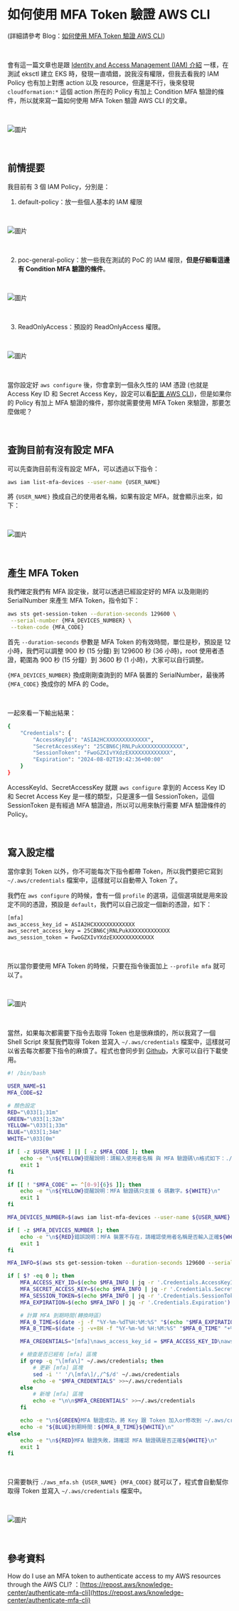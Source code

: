 # 如何使用 MFA Token 驗證 AWS CLI

(詳細請參考 Blog：[如何使用 MFA Token 驗證 AWS CLI](https://pin-yi.me/blog/aws/cli-mfa/))

<br>

會有這一篇文章也是跟 [Identity and Access Management (IAM) 介紹](../iam-introduce) 一樣，在測試 eksctl 建立 EKS 時，發現一直噴錯，說我沒有權限，但我去看我的 IAM Policy 也有加上對應 action 以及 resource，但還是不行，後來發現 `cloudformation:*` 這個 action 所在的 Policy 有加上 Condition MFA 驗證的條件，所以就來寫一篇如何使用 MFA Token 驗證 AWS CLI 的文章。

<br>

![圖片](https://raw.githubusercontent.com/880831ian/aws-cli-mfa/master/images/1.png)

<br>

## 前情提要

我目前有 3 個 IAM Policy，分別是：

1. default-policy：放一些個人基本的 IAM 權限

<br>

![圖片](https://raw.githubusercontent.com/880831ian/aws-cli-mfa/master/images/2.png)

<br>

2. poc-general-policy：放一些我在測試的 PoC 的 IAM 權限，<b>但是仔細看這邊有 Condition MFA 驗證的條件</b>。

<br>

![圖片](https://raw.githubusercontent.com/880831ian/aws-cli-mfa/master/images/3.png)

<br>

3. ReadOnlyAccess：預設的 ReadOnlyAccess 權限。

<br>

![圖片](https://raw.githubusercontent.com/880831ian/aws-cli-mfa/master/images/4.png)

<br>

當你設定好 `aws configure` 後，你會拿到一個永久性的 IAM 憑證 (也就是 Access Key ID 和 Secret Access Key，設定可以看[配置 AWS CLI](../aws-cli/#%e9%85%8d%e7%bd%ae-aws-cli))，但是如果你的 Policy 有加上 MFA 驗證的條件，那你就需要使用 MFA Token 來驗證，那要怎麼做呢？

<br>

## 查詢目前有沒有設定 MFA

可以先查詢目前有沒有設定 MFA，可以透過以下指令：

```bash
aws iam list-mfa-devices --user-name {USER_NAME}
```

將 `{USER_NAME}` 換成自己的使用者名稱，如果有設定 MFA，就會顯示出來，如下：

<br>

![圖片](https://raw.githubusercontent.com/880831ian/aws-cli-mfa/master/images/5.png)

<br>

## 產生 MFA Token

我們確定我們有 MFA 設定後，就可以透過已經設定好的 MFA 以及剛剛的 SerialNumber 來產生 MFA Token，指令如下：

```bash
aws sts get-session-token --duration-seconds 129600 \
 --serial-number {MFA_DEVICES_NUMBER} \
 --token-code {MFA_CODE}
```

首先 `--duration-seconds` 參數是 MFA Token 的有效時間，單位是秒，預設是 12 小時，我們可以調整 900 秒 (15 分鐘) 到 129600 秒 (36 小時)，root 使用者憑證，範圍為 900 秒 (15 分鐘）到 3600 秒 (1 小時)，大家可以自行調整。

`{MFA_DEVICES_NUMBER}` 換成剛剛查詢到的 MFA 裝置的 SerialNumber，最後將 `{MFA_CODE}` 換成你的 MFA 的 Code。

<br>

一起來看一下輸出結果：

```bash
{
    "Credentials": {
        "AccessKeyId": "ASIA2HCXXXXXXXXXXXXX",
        "SecretAccessKey": "25CBN6CjRNLPukXXXXXXXXXXXXX",
        "SessionToken": "FwoGZXIvYXdzEXXXXXXXXXXXXX",
        "Expiration": "2024-08-02T19:42:36+00:00"
    }
}
```

AccessKeyId、SecretAccessKey 就跟 `aws configure` 拿到的 Access Key ID 和 Secret Access Key 是一樣的類型，只是還多一個 SessionToken，這個 SessionToken 是有經過 MFA 驗證過，所以可以用來執行需要 MFA 驗證條件的 Policy。

<br>

## 寫入設定檔

當你拿到 Token 以外，你不可能每次下指令都帶 Token，所以我們要把它寫到 `~/.aws/credentials` 檔案中，這樣就可以自動帶入 Token 了。

我們在 `aws configure` 的時候，會有一個 `profile` 的選項，這個選項就是用來設定不同的憑證，預設是 `default`，我們可以自己設定一個新的憑證，如下：

```bash
[mfa]
aws_access_key_id = ASIA2HCXXXXXXXXXXXXX
aws_secret_access_key = 25CBN6CjRNLPukXXXXXXXXXXXXX
aws_session_token = FwoGZXIvYXdzEXXXXXXXXXXXXX
```

<br>

所以當你要使用 MFA Token 的時候，只要在指令後面加上 `--profile mfa` 就可以了。

<br>

![圖片](https://raw.githubusercontent.com/880831ian/aws-cli-mfa/master/images/6.png)

<br>

當然，如果每次都需要下指令去取得 Token 也是很麻煩的，所以我寫了一個 Shell Script 來幫我們取得 Token 並寫入 `~/.aws/credentials` 檔案中，這樣就可以省去每次都要下指令的麻煩了。程式也會同步到 [Github](https://github.com/880831ian/aws-cli-mfa)，大家可以自行下載使用。

```bash
#! /bin/bash

USER_NAME=$1
MFA_CODE=$2

# 顏色設定
RED="\033[1;31m"
GREEN="\033[1;32m"
YELLOW="\033[1;33m"
BLUE="\033[1;34m"
WHITE="\033[0m"

if [ -z $USER_NAME ] || [ -z $MFA_CODE ]; then
    echo -e "\n${YELLOW}提醒說明：請輸入使用者名稱 與 MFA 驗證碼\n格式如下：./aws_mfa.sh ian_zhuang 235821 << (請依照手機上的 MFA 號碼)。${WHITE}\n"
    exit 1
fi

if [[ ! "$MFA_CODE" =~ ^[0-9]{6}$ ]]; then
    echo -e "\n${YELLOW}提醒說明：MFA 驗證碼只支援 6 碼數字。${WHITE}\n"
    exit 1
fi

MFA_DEVICES_NUMBER=$(aws iam list-mfa-devices --user-name ${USER_NAME} | jq -r '.MFADevices[0].SerialNumber')

if [ -z $MFA_DEVICES_NUMBER ]; then
    echo -e "\n${RED}錯誤說明：MFA 裝置不存在，請確認使用者名稱是否輸入正確${WHITE}\n"
    exit 1
fi

MFA_INFO=$(aws sts get-session-token --duration-seconds 129600 --serial-number ${MFA_DEVICES_NUMBER} --token-code ${MFA_CODE})

if [ $? -eq 0 ]; then
    MFA_ACCESS_KEY_ID=$(echo $MFA_INFO | jq -r '.Credentials.AccessKeyId')
    MFA_SECRET_ACCESS_KEY=$(echo $MFA_INFO | jq -r '.Credentials.SecretAccessKey')
    MFA_SESSION_TOKEN=$(echo $MFA_INFO | jq -r '.Credentials.SessionToken')
    MFA_EXPIRATION=$(echo $MFA_INFO | jq -r '.Credentials.Expiration')

    # 計算 MFA 到期時間(轉換時區)
    MFA_0_TIME=$(date -j -f "%Y-%m-%dT%H:%M:%S" "$(echo "$MFA_EXPIRATION" | sed 's/+00:00//')" "+%Y-%m-%d %H:%M:%S")
    MFA_8_TIME=$(date -j -v+8H -f "%Y-%m-%d %H:%M:%S" "$MFA_0_TIME" "+%Y-%m-%d %H:%M:%S")

    MFA_CREDENTIALS="[mfa]\naws_access_key_id = $MFA_ACCESS_KEY_ID\naws_secret_access_key = $MFA_SECRET_ACCESS_KEY\naws_session_token = $MFA_SESSION_TOKEN"

    # 檢查是否已經有 [mfa] 區塊
    if grep -q "\[mfa\]" ~/.aws/credentials; then
        # 更新 [mfa] 區塊
        sed -i '' '/\[mfa\]/,/^$/d' ~/.aws/credentials
        echo -e "$MFA_CREDENTIALS" >>~/.aws/credentials
    else
        # 新增 [mfa] 區塊
        echo -e "\n\n$MFA_CREDENTIALS" >>~/.aws/credentials
    fi

    echo -e "\n${GREEN}MFA 驗證成功，將 Key 跟 Token 加入or修改到 ~/.aws/credentials 檔案中${WHITE}"
    echo -e "${BLUE}到期時間：${MFA_8_TIME}${WHITE}\n"
else
    echo -e "\n${RED}MFA 驗證失敗，請確認 MFA 驗證碼是否正確${WHITE}\n"
    exit 1
fi
```

<br>

只需要執行 `./aws_mfa.sh {USER_NAME} {MFA_CODE}` 就可以了，程式會自動幫你取得 Token 並寫入 `~/.aws/credentials` 檔案中。

<br>

![圖片](https://raw.githubusercontent.com/880831ian/aws-cli-mfa/master/images/7.png)

<br>

## 參考資料

How do I use an MFA token to authenticate access to my AWS resources through the AWS CLI?
：[https://repost.aws/knowledge-center/authenticate-mfa-cli](https://repost.aws/knowledge-center/authenticate-mfa-cli)

